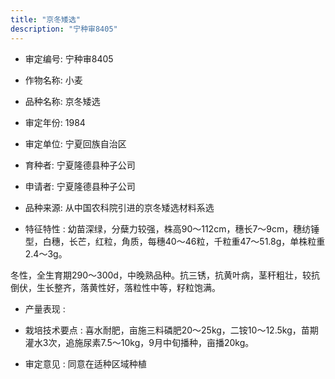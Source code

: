 ```yaml
---
title: "京冬矮选"
description: "宁种审8405"
---
```

* 审定编号:  宁种审8405

*  作物名称:  小麦

*  品种名称:  京冬矮选

*  审定年份:  1984

*  审定单位:  宁夏回族自治区

* 育种者:  宁夏隆德县种子公司

*  申请者:  宁夏隆德县种子公司

*  品种来源:  从中国农科院引进的京冬矮选材料系选

*  特征特性 : 
幼苗深绿，分蘖力较强，株高90～112cm，穗长7～9cm，穗纺锤型，白穗，长芒，红粒，角质，每穗40～46粒，千粒重47～51.8g，单株粒重2.4～3g。
冬性，全生育期290～300d，中晚熟品种。抗三锈，抗黄叶病，茎秆粗壮，较抗倒伏，生长整齐，落黄性好，落粒性中等，籽粒饱满。

 
*  产量表现 : 


*  栽培技术要点 : 
喜水耐肥，亩施三料磷肥20～25kg，二铵10～12.5kg，苗期灌水3次，追施尿素7.5～10kg，9月中旬播种，亩播20kg。

*  审定意见 : 
同意在适种区域种植
